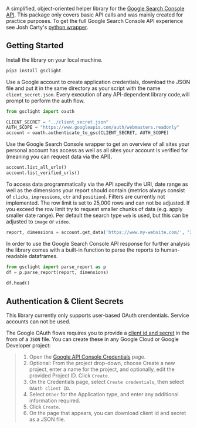 A simplified, object-oriented helper library for the [Google Search Console API](https://developers.google.com/webmaster-tools/search-console-api-original). This package only covers basic API calls and was mainly created for practice purposes. To get the full Google Search Console API experience see Josh Carty's [python wrapper](https://github.com/joshcarty/google-searchconsole).


## Getting Started

Install the library on your local machine.

```bash
pip3 install gsclight
```

Use a Google account to create application credentials, download the JSON file and put it in the same directory as your script with the name `client_secret.json`. Every execution of any API-dependent library code,will prompt to perform the auth flow.

```python
from gsclight import oauth

CLIENT_SECRET = "../client_secret.json"
AUTH_SCOPE = "https://www.googleapis.com/auth/webmasters.readonly"
account = oauth.authenticate_to_gsc(CLIENT_SECRET, AUTH_SCOPE)
```

Use the Google Search Console wrapper to get an overview of all sites your personal account has access as well as all sites your account is verified for (meaning you can request data via the API).

```python
account.list_all_urls()
account.list_verified_urls()
```

To access data programmatically via the API specify the URI, date range as well as the dimensions your report should contain (metrics always consist of `clicks`, `impressions`, `ctr` and `position`). Filters are currently not implemented. The row limit is set to 25,000 rows and can not be adjusted. If you exceed the row limit try to request smaller chunks of data (e.g. apply smaller date range). Per default the search type `web` is used, but this can be adjusted to `image` or `video`.

```python
report, dimensions = account.get_data('https://www.my-website.com/', "2019-09-02", "2019-09-03", 'date', 'device')
```

In order to use the Google Search Console API response for further analysis the library comes with a built-in function to parse the reports to human-readable dataframes.

```python
from gsclight import parse_report as p
df = p.parse_report(report, dimensions)

df.head()
```

## Authentication & Client Secrets

This library currently only supports user-based OAuth crendentials. Service accounts can not be used.

The Google OAuth flows requires you to provide a [client id and secret](https://cloud.google.com/docs/authentication/end-user) in the from of a `JSON` file. You can create these in any Google Cloud or Google Developer project:

> 1. Open the [Google API Console Credentials](https://console.developers.google.com/apis/credentials) page.
> 2. Optional: From the project drop-down, choose Create a new project, enter a name for the project, and optionally, edit the provided Project ID. Click `Create`.
> 3. On the Credentials page, select `Create credentials`, then select `OAuth client ID`.
> 4. Select `Other` for the Application type, and enter any additional information required.
> 5. Click `Create`.
> 6. On the page that appears, you can download client id and secret as a JSON file.
